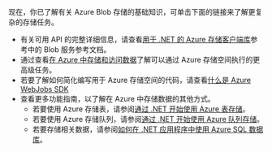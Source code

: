 
现在，你已了解有关 Azure Blob 存储的基础知识，可单击下面的链接来了解更复杂的存储任务。

- 有关可用 API 的完整详细信息，请查看[用于 .NET 的 Azure 存储客户端库](http://go.microsoft.com/fwlink/?LinkID=390731)参考中的 Blob 服务参考文档。
- 通过查看[在 Azure 中存储和访问数据](https://msdn.microsoft.com/zh-cn/library/azure/gg433040.aspx)了解可以通过 Azure 存储空间执行的更高级任务。    
- 若要了解如何简化编写用于 Azure 存储空间的代码，请查看[什么是 Azure WebJobs SDK](/documentation/articles/websites-dotnet-webjobs-sdk/)
- 查看更多功能指南，以了解在 Azure 中存储数据的其他方式。
  - 若要使用 Azure 存储表，请参阅[通过 .NET 开始使用 Azure 表存储](/documentation/articles/storage-dotnet-how-to-use-tables/)。
  - 若要使用 Azure 存储队列，请参阅[通过 .NET 开始使用 Azure 队列存储](/documentation/articles/storage-dotnet-how-to-use-queues/)。
  - 若要存储相关数据，请参阅[如何在 .NET 应用程序中使用 Azure SQL 数据库](/documentation/articles/sql-database-develop-dotnet-simple/)。


<!---HONumber=Mooncake_0516_2016-->